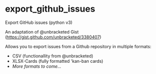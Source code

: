 # export_github_issues
Export GitHub issues (python v3)

An adaptation of @unbracketed Gist (https://gist.github.com/unbracketed/3380407)

Allows you to export issues from a Github repository in multiple formats:

- CSV (functionallity from @unbracketed)
- XLSX-Cards (fully formatted 'kan-ban cards)
- _More formats to come..._
